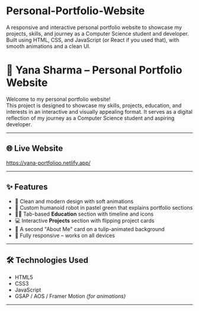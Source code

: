 # Personal-Portfolio-Website
A responsive and interactive personal portfolio website to showcase my projects, skills, and journey as a Computer Science student and developer. Built using HTML, CSS, and JavaScript (or React if you used that), with smooth animations and a clean UI.
# 🌸 Yana Sharma – Personal Portfolio Website

Welcome to my personal portfolio website!  
This project is designed to showcase my skills, projects, education, and interests in an interactive and visually appealing format. It serves as a digital reflection of my journey as a Computer Science student and aspiring developer.

---

## 🌐 Live Website  
https://yana-portfolioo.netlify.app/

---

## ✨ Features

- 🎨 Clean and modern design with soft animations
- 🤖 Custom humanoid robot in pastel green that explains portfolio sections
- 🧑‍🏫 Tab-based **Education** section with timeline and icons
- 💻 Interactive **Projects** section with flipping project cards
- 🌷 A second "About Me" card on a tulip-animated background
- 📱 Fully responsive – works on all devices


---

## 🛠️ Technologies Used

- HTML5  
- CSS3  
- JavaScript  
- GSAP / AOS / Framer Motion *(for animations)*  


---



